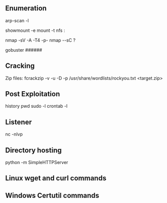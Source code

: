 ## Enumeration 
arp-scan -l

showmount -e <server ip>
mount -t nfs <server ip>:<remote path shown from showmount> <to local mount point>

nmap -sV -A -T4 -p- 
nmap --sC ? 

gobuster ######

## Cracking
Zip files: fcrackzip -v -u -D -p /usr/share/wordlists/rockyou.txt <target.zip>

## Post Exploitation
history
pwd
sudo -l
crontab -l

## Listener
nc -nlvp

## Directory hosting
python -m SimpleHTTPServer

## Linux wget and curl commands

## Windows Certutil commands

